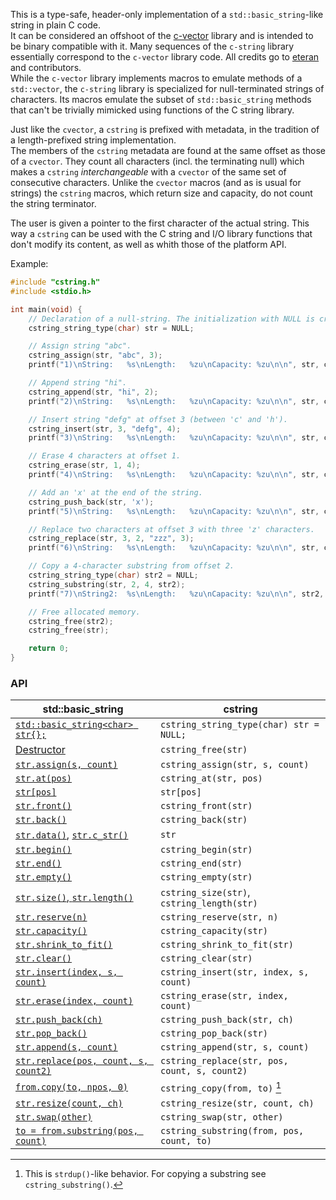 This is a type-safe, header-only implementation of a `std::basic_string`-like string in plain C code.  
It can be considered an offshoot of the [c-vector](https://github.com/eteran/c-vector) library and is intended to be binary compatible with it. Many sequences of the `c-string` library essentially correspond to the `c-vector` library code. All credits go to [eteran](https://github.com/eteran) and contributors.  
While the `c-vector` library implements macros to emulate methods of a `std::vector`, the `c-string` library is specialized for null-terminated strings of characters. Its macros emulate the subset of `std::basic_string` methods that can't be trivially mimicked using functions of the C string library.  
  
Just like the `cvector`, a `cstring` is prefixed with metadata, in the tradition of a length-prefixed string implementation.  
The members of the `cstring` metadata are found at the same offset as those of a `cvector`. They count all characters (incl. the terminating null) which makes a `cstring` _interchangeable_ with a `cvector` of the same set of consecutive characters. Unlike the `cvector` macros (and as is usual for strings) the `cstring` macros, which return size and capacity, do not count the string terminator.  
  
The user is given a pointer to the first character of the actual string. This way a `cstring` can be used with the C string and I/O library functions that don't modify its content, as well as whith those of the platform API.  

Example:  

```c
#include "cstring.h"
#include <stdio.h>

int main(void) {
    // Declaration of a null-string. The initialization with NULL is critical.
    cstring_string_type(char) str = NULL;

    // Assign string "abc".
    cstring_assign(str, "abc", 3);
    printf("1)\nString:   %s\nLength:   %zu\nCapacity: %zu\n\n", str, cstring_length(str), cstring_capacity(str));

    // Append string "hi".
    cstring_append(str, "hi", 2);
    printf("2)\nString:   %s\nLength:   %zu\nCapacity: %zu\n\n", str, cstring_length(str), cstring_capacity(str));

    // Insert string "defg" at offset 3 (between 'c' and 'h').
    cstring_insert(str, 3, "defg", 4);
    printf("3)\nString:   %s\nLength:   %zu\nCapacity: %zu\n\n", str, cstring_length(str), cstring_capacity(str));

    // Erase 4 characters at offset 1.
    cstring_erase(str, 1, 4);
    printf("4)\nString:   %s\nLength:   %zu\nCapacity: %zu\n\n", str, cstring_length(str), cstring_capacity(str));

    // Add an 'x' at the end of the string.
    cstring_push_back(str, 'x');
    printf("5)\nString:   %s\nLength:   %zu\nCapacity: %zu\n\n", str, cstring_length(str), cstring_capacity(str));

    // Replace two characters at offset 3 with three 'z' characters.
    cstring_replace(str, 3, 2, "zzz", 3);
    printf("6)\nString:   %s\nLength:   %zu\nCapacity: %zu\n\n", str, cstring_length(str), cstring_capacity(str));

    // Copy a 4-character substring from offset 2.
    cstring_string_type(char) str2 = NULL;
    cstring_substring(str, 2, 4, str2);
    printf("7)\nString2:  %s\nLength:   %zu\nCapacity: %zu\n\n", str2, cstring_length(str2), cstring_capacity(str2));

    // Free allocated memory.
    cstring_free(str2);
    cstring_free(str);

    return 0;
}

```

### API

| **std::basic_string** | **cstring** |
| --------------------- | ----------- |
| [`std::basic_string<char> str{};`](https://en.cppreference.com/w/cpp/string/basic_string/basic_string) | `cstring_string_type(char) str = NULL;` |
| [Destructor](https://en.cppreference.com/w/cpp/string/basic_string/%7Ebasic_string) | `cstring_free(str)` |
| [`str.assign(s, count)`](https://en.cppreference.com/w/cpp/string/basic_string/assign) | `cstring_assign(str, s, count)` |
| [`str.at(pos)`](https://en.cppreference.com/w/cpp/string/basic_string/at) | `cstring_at(str, pos)` |
| [`str[pos]`](https://en.cppreference.com/w/cpp/string/basic_string/operator_at) | `str[pos]` |
| [`str.front()`](https://en.cppreference.com/w/cpp/string/basic_string/front) | `cstring_front(str)` |
| [`str.back()`](https://en.cppreference.com/w/cpp/string/basic_string/back) | `cstring_back(str)` |
| [`str.data()`](https://en.cppreference.com/w/cpp/string/basic_string/data), [`str.c_str()`](https://en.cppreference.com/w/cpp/string/basic_string/c_str) | `str` |
| [`str.begin()`](https://en.cppreference.com/w/cpp/string/basic_string/begin) | `cstring_begin(str)` |
| [`str.end()`](https://en.cppreference.com/w/cpp/string/basic_string/end) | `cstring_end(str)` |
| [`str.empty()`](https://en.cppreference.com/w/cpp/string/basic_string/empty) | `cstring_empty(str)` |
| [`str.size()`, `str.length()`](https://en.cppreference.com/w/cpp/string/basic_string/size) | `cstring_size(str)`, `cstring_length(str)` |
| [`str.reserve(n)`](https://en.cppreference.com/w/cpp/string/basic_string/reserve) | `cstring_reserve(str, n)` |
| [`str.capacity()`](https://en.cppreference.com/w/cpp/string/basic_string/capacity) | `cstring_capacity(str)` |
| [`str.shrink_to_fit()`](https://en.cppreference.com/w/cpp/string/basic_string/shrink_to_fit) | `cstring_shrink_to_fit(str)` |
| [`str.clear()`](https://en.cppreference.com/w/cpp/string/basic_string/clear) | `cstring_clear(str)` |
| [`str.insert(index, s, count)`](https://en.cppreference.com/w/cpp/string/basic_string/insert) | `cstring_insert(str, index, s, count)` |
| [`str.erase(index, count)`](https://en.cppreference.com/w/cpp/string/basic_string/erase) | `cstring_erase(str, index, count)` |
| [`str.push_back(ch)`](https://en.cppreference.com/w/cpp/string/basic_string/push_back) | `cstring_push_back(str, ch)` |
| [`str.pop_back()`](https://en.cppreference.com/w/cpp/string/basic_string/pop_back) | `cstring_pop_back(str)` |
| [`str.append(s, count)`](https://en.cppreference.com/w/cpp/string/basic_string/append) | `cstring_append(str, s, count)` |
| [`str.replace(pos, count, s, count2)`](https://en.cppreference.com/w/cpp/string/basic_string/replace) | `cstring_replace(str, pos, count, s, count2)` |
| [`from.copy(to, npos, 0)`](https://en.cppreference.com/w/cpp/string/basic_string/copy) | `cstring_copy(from, to)` [^1] |
| [`str.resize(count, ch)`](https://en.cppreference.com/w/cpp/string/basic_string/resize) | `cstring_resize(str, count, ch)` |
| [`str.swap(other)`](https://en.cppreference.com/w/cpp/string/basic_string/swap) | `cstring_swap(str, other)` |
| [`to = from.substring(pos, count)`](https://en.cppreference.com/w/cpp/string/basic_string/substring) | `cstring_substring(from, pos, count, to)` |

[^1]: This is `strdup()`-like behavior. For copying a substring see `cstring_substring()`.  
